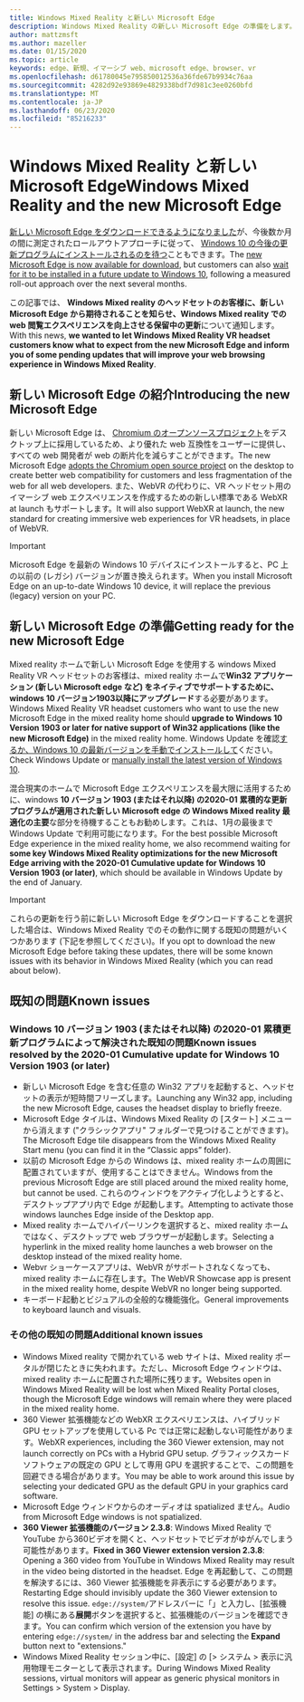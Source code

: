 ```yaml
---
title: Windows Mixed Reality と新しい Microsoft Edge
description: Windows Mixed Reality の新しい Microsoft Edge の準備をします。 予想される変更、検索対象の更新、および既知の問題が含まれます。
author: mattzmsft
ms.author: mazeller
ms.date: 01/15/2020
ms.topic: article
keywords: edge、新規、イマーシブ web、microsoft edge、browser、vr
ms.openlocfilehash: d61780045e795850012536a36fde67b9934c76aa
ms.sourcegitcommit: 4282d92e93869e4829338bdf7d981c3ee0260bfd
ms.translationtype: MT
ms.contentlocale: ja-JP
ms.lasthandoff: 06/23/2020
ms.locfileid: "85216233"
---
```

# <a name="windows-mixed-reality-and-the-new-microsoft-edge"></a><span data-ttu-id="c0efb-105">Windows Mixed Reality と新しい Microsoft Edge</span><span class="sxs-lookup"><span data-stu-id="c0efb-105">Windows Mixed Reality and the new Microsoft Edge</span></span>

<span data-ttu-id="c0efb-106">[新しい Microsoft Edge をダウンロードできるようになりました](https://blogs.windows.com/windowsexperience/?p=173496)が、今後数か月の間に測定されたロールアウトアプローチに従って、 [Windows 10 の今後の更新プログラムにインストールされるのを待つ](https://blogs.windows.com/msedgedev/2020/01/15/upgrading-new-microsoft-edge-79-chromium/)こともできます。</span><span class="sxs-lookup"><span data-stu-id="c0efb-106">The [new Microsoft Edge is now available for download](https://blogs.windows.com/windowsexperience/?p=173496), but customers can also [wait for it to be installed in a future update to Windows 10](https://blogs.windows.com/msedgedev/2020/01/15/upgrading-new-microsoft-edge-79-chromium/), following a measured roll-out approach over the next several months.</span></span> 

<span data-ttu-id="c0efb-107">この記事では、 **Windows Mixed reality のヘッドセットのお客様に、新しい Microsoft Edge から期待されることを知らせ、Windows Mixed reality での web 閲覧エクスペリエンスを向上させる保留中の更新**について通知します。</span><span class="sxs-lookup"><span data-stu-id="c0efb-107">With this news, **we wanted to let Windows Mixed Reality VR headset customers know what to expect from the new Microsoft Edge and inform you of some pending updates that will improve your web browsing experience in Windows Mixed Reality**.</span></span>

## <a name="introducing-the-new-microsoft-edge"></a><span data-ttu-id="c0efb-108">新しい Microsoft Edge の紹介</span><span class="sxs-lookup"><span data-stu-id="c0efb-108">Introducing the new Microsoft Edge</span></span>

<span data-ttu-id="c0efb-109">新しい Microsoft Edge は、 [Chromium のオープンソースプロジェクト](https://blogs.windows.com/windowsexperience/2018/12/06/microsoft-edge-making-the-web-better-through-more-open-source-collaboration/)をデスクトップ上に採用しているため、より優れた web 互換性をユーザーに提供し、すべての web 開発者が web の断片化を減らすことができます。</span><span class="sxs-lookup"><span data-stu-id="c0efb-109">The new Microsoft Edge [adopts the Chromium open source project](https://blogs.windows.com/windowsexperience/2018/12/06/microsoft-edge-making-the-web-better-through-more-open-source-collaboration/) on the desktop to create better web compatibility for customers and less fragmentation of the web for all web developers.</span></span> <span data-ttu-id="c0efb-110">また、WebVR の代わりに、VR ヘッドセット用のイマーシブ web エクスペリエンスを作成するための新しい標準である WebXR at launch もサポートします。</span><span class="sxs-lookup"><span data-stu-id="c0efb-110">It will also support WebXR at launch, the new standard for creating immersive web experiences for VR headsets, in place of WebVR.</span></span>

>[!IMPORTANT]
><span data-ttu-id="c0efb-111">Microsoft Edge を最新の Windows 10 デバイスにインストールすると、PC 上の以前の (レガシ) バージョンが置き換えられます。</span><span class="sxs-lookup"><span data-stu-id="c0efb-111">When you install Microsoft Edge on an up-to-date Windows 10 device, it will replace the previous (legacy) version on your PC.</span></span>

## <a name="getting-ready-for-the-new-microsoft-edge"></a><span data-ttu-id="c0efb-112">新しい Microsoft Edge の準備</span><span class="sxs-lookup"><span data-stu-id="c0efb-112">Getting ready for the new Microsoft Edge</span></span>

<span data-ttu-id="c0efb-113">Mixed reality ホームで新しい Microsoft Edge を使用する windows Mixed Reality VR ヘッドセットのお客様は、mixed reality ホームで**Win32 アプリケーション (新しい Microsoft edge など) をネイティブでサポートするために、windows 10 バージョン1903以降にアップグレード**する必要があります。</span><span class="sxs-lookup"><span data-stu-id="c0efb-113">Windows Mixed Reality VR headset customers who want to use the new Microsoft Edge in the mixed reality home should **upgrade to Windows 10 Version 1903 or later for native support of Win32 applications (like the new Microsoft Edge)** in the mixed reality home.</span></span> <span data-ttu-id="c0efb-114">Windows Update を確認[するか、Windows 10 の最新バージョンを手動でインストールして](https://www.microsoft.com/en-us/software-download/windows10)ください。</span><span class="sxs-lookup"><span data-stu-id="c0efb-114">Check Windows Update or [manually install the latest version of Windows 10](https://www.microsoft.com/en-us/software-download/windows10).</span></span>

<span data-ttu-id="c0efb-115">混合現実のホームで Microsoft Edge エクスペリエンスを最大限に活用するために、windows **10 バージョン 1903 (またはそれ以降) の2020-01 累積的な更新プログラムが適用された新しい Microsoft edge の Windows Mixed reality 最適化の主要**な部分を待機することもお勧めします。これは、1月の最後まで Windows Update で利用可能になります。</span><span class="sxs-lookup"><span data-stu-id="c0efb-115">For the best possible Microsoft Edge experience in the mixed reality home, we also recommend waiting for **some key Windows Mixed Reality optimizations for the new Microsoft Edge arriving with the 2020-01 Cumulative update for Windows 10 Version 1903 (or later)**, which should be available in Windows Update by the end of January.</span></span>

>[!IMPORTANT]
><span data-ttu-id="c0efb-116">これらの更新を行う前に新しい Microsoft Edge をダウンロードすることを選択した場合は、Windows Mixed Reality でのその動作に関する既知の問題がいくつかあります (下記を参照してください)。</span><span class="sxs-lookup"><span data-stu-id="c0efb-116">If you opt to download the new Microsoft Edge before taking these updates, there will be some known issues with its behavior in Windows Mixed Reality (which you can read about below).</span></span>

## <a name="known-issues"></a><span data-ttu-id="c0efb-117">既知の問題</span><span class="sxs-lookup"><span data-stu-id="c0efb-117">Known issues</span></span>

### <a name="known-issues-resolved-by-the-2020-01-cumulative-update-for-windows-10-version-1903-or-later"></a><span data-ttu-id="c0efb-118">Windows 10 バージョン 1903 (またはそれ以降) の2020-01 累積更新プログラムによって解決された既知の問題</span><span class="sxs-lookup"><span data-stu-id="c0efb-118">Known issues resolved by the 2020-01 Cumulative update for Windows 10 Version 1903 (or later)</span></span>

- <span data-ttu-id="c0efb-119">新しい Microsoft Edge を含む任意の Win32 アプリを起動すると、ヘッドセットの表示が短時間フリーズします。</span><span class="sxs-lookup"><span data-stu-id="c0efb-119">Launching any Win32 app, including the new Microsoft Edge, causes the headset display to briefly freeze.</span></span>
- <span data-ttu-id="c0efb-120">Microsoft Edge タイルは、Windows Mixed Reality の [スタート] メニューから消えます ("クラシックアプリ" フォルダーで見つけることができます)。</span><span class="sxs-lookup"><span data-stu-id="c0efb-120">The Microsoft Edge tile disappears from the Windows Mixed Reality Start menu (you can find it in the “Classic apps” folder).</span></span>
- <span data-ttu-id="c0efb-121">以前の Microsoft Edge からの Windows は、mixed reality ホームの周囲に配置されていますが、使用することはできません。</span><span class="sxs-lookup"><span data-stu-id="c0efb-121">Windows from the previous Microsoft Edge are still placed around the mixed reality home, but cannot be used.</span></span> <span data-ttu-id="c0efb-122">これらのウィンドウをアクティブ化しようとすると、デスクトップアプリ内で Edge が起動します。</span><span class="sxs-lookup"><span data-stu-id="c0efb-122">Attempting to activate those windows launches Edge inside of the Desktop app.</span></span>
- <span data-ttu-id="c0efb-123">Mixed reality ホームでハイパーリンクを選択すると、mixed reality ホームではなく、デスクトップで web ブラウザーが起動します。</span><span class="sxs-lookup"><span data-stu-id="c0efb-123">Selecting a hyperlink in the mixed reality home launches a web browser on the desktop instead of the mixed reality home.</span></span>
- <span data-ttu-id="c0efb-124">Webvr ショーケースアプリは、WebVR がサポートされなくなっても、mixed reality ホームに存在します。</span><span class="sxs-lookup"><span data-stu-id="c0efb-124">The WebVR Showcase app is present in the mixed reality home, despite WebVR no longer being supported.</span></span>
- <span data-ttu-id="c0efb-125">キーボード起動とビジュアルの全般的な機能強化。</span><span class="sxs-lookup"><span data-stu-id="c0efb-125">General improvements to keyboard launch and visuals.</span></span>

### <a name="additional-known-issues"></a><span data-ttu-id="c0efb-126">その他の既知の問題</span><span class="sxs-lookup"><span data-stu-id="c0efb-126">Additional known issues</span></span>

-   <span data-ttu-id="c0efb-127">Windows Mixed reality で開かれている web サイトは、Mixed reality ポータルが閉じたときに失われます。ただし、Microsoft Edge ウィンドウは、mixed reality ホームに配置された場所に残ります。</span><span class="sxs-lookup"><span data-stu-id="c0efb-127">Websites open in Windows Mixed Reality will be lost when Mixed Reality Portal closes, though the Microsoft Edge windows will remain where they were placed in the mixed reality home.</span></span>
- <span data-ttu-id="c0efb-128">360 Viewer 拡張機能などの WebXR エクスペリエンスは、ハイブリッド GPU セットアップを使用している Pc では正常に起動しない可能性があります。</span><span class="sxs-lookup"><span data-stu-id="c0efb-128">WebXR experiences, including the 360 Viewer extension, may not launch correctly on PCs with a Hybrid GPU setup.</span></span> <span data-ttu-id="c0efb-129">グラフィックスカードソフトウェアの既定の GPU として専用 GPU を選択することで、この問題を回避できる場合があります。</span><span class="sxs-lookup"><span data-stu-id="c0efb-129">You may be able to work around this issue by selecting your dedicated GPU as the default GPU in your graphics card software.</span></span>
-   <span data-ttu-id="c0efb-130">Microsoft Edge ウィンドウからのオーディオは spatialized ません。</span><span class="sxs-lookup"><span data-stu-id="c0efb-130">Audio from Microsoft Edge windows is not spatialized.</span></span>
-   <span data-ttu-id="c0efb-131">**360 Viewer 拡張機能のバージョン 2.3.8**: Windows Mixed Reality で YouTube から360ビデオを開くと、ヘッドセットでビデオがゆがんでしまう可能性があります。</span><span class="sxs-lookup"><span data-stu-id="c0efb-131">**Fixed in 360 Viewer extension version 2.3.8**: Opening a 360 video from YouTube in Windows Mixed Reality may result in the video being distorted in the headset.</span></span> <span data-ttu-id="c0efb-132">Edge を再起動して、この問題を解決するには、360 Viewer 拡張機能を非表示にする必要があります。</span><span class="sxs-lookup"><span data-stu-id="c0efb-132">Restarting Edge should invisibly update the 360 Viewer extension to resolve this issue.</span></span> <span data-ttu-id="c0efb-133">`edge://system/`アドレスバーに「」と入力し、[拡張機能] の横にある**展開**ボタンを選択すると、拡張機能のバージョンを確認できます。</span><span class="sxs-lookup"><span data-stu-id="c0efb-133">You can confirm which version of the extension you have by entering `edge://system/` in the address bar and selecting the **Expand** button next to "extensions."</span></span>
-   <span data-ttu-id="c0efb-134">Windows Mixed Reality セッション中に、[設定] の [> システム > 表示に汎用物理モニターとして表示されます。</span><span class="sxs-lookup"><span data-stu-id="c0efb-134">During Windows Mixed Reality sessions, virtual monitors will appear as generic physical monitors in Settings > System > Display.</span></span>



